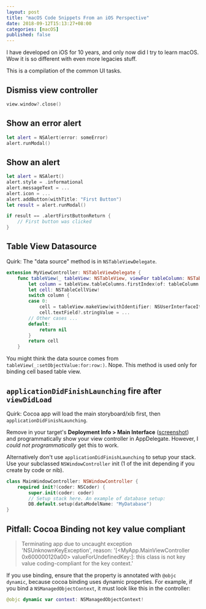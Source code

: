```yaml
---
layout: post
title: "macOS Code Snippets From an iOS Perspective"
date: 2018-09-12T15:13:27+08:00
categories: [macOS]
published: false
---
```


I have developed on iOS for 10 years, and only now did I try to learn macOS. Wow it is so different with even more legacies stuff.

This is a compilation of the common UI tasks.

## Dismiss view controller

```swift
view.window?.close()
```

## Show an error alert

```swift
let alert = NSAlert(error: someError)
alert.runModal()
```

## Show an alert

```swift
let alert = NSAlert()
alert.style = .informational
alert.messageText = ...
alert.icon = ...
alert.addButton(withTitle: "First Button")
let result = alert.runModal()

if result == .alertFirstButtonReturn {
    // First button was clicked
}
```

## Table View Datasource

Quirk: The "data source" method is in `NSTableViewDelegate`.

```swift
extension MyViewController: NSTableViewDelegate {
    func tableView(_ tableView: NSTableView, viewFor tableColumn: NSTableColumn?, row: Int) -> NSView? {
        let column = tableView.tableColumns.firstIndex(of: tableColumn!)!
        let cell: NSTableCellView!
        switch column {
        case 0:
            cell = tableView.makeView(withIdentifier: NSUserInterfaceItemIdentifier(rawValue: "foo"), owner: nil) as? NSTableCellView
            cell.textField?.stringValue = ...
        // Other cases ...
        default:
            return nil
        }
        return cell
    }
```

You might think the data source comes from `tableView(_:setObjectValue:for:row:)`. Nope. This method is used only for binding cell based table view.

## `applicationDidFinishLaunching` fire after `viewDidLoad`

Quirk: Cocoa app will load the main storyboard/xib first, then `applicationDidFinishLaunching`.

Remove in your target's **Deployment Info > Main Interface** ([screenshot](/2018/04/04/setup-appdelegate-without-storyboard/)) and programmatically show your view controller in AppDelegate. However, I _could not programmatically_ get this to work.

Alternatively don't use `applicationDidFinishLaunching` to setup your stack. Use your subclassed `NSWindowController` init (1 of the init depending if you create by code or nib).

```swift
class MainWindowController: NSWindowController {
    required init?(coder: NSCoder) {
        super.init(coder: coder)
        // Setup stack here. An example of database setup:
        DB.default.setup(dataModelName: "MyDatabase")
}
```

## Pitfall: Cocoa Binding not key value compliant

> Terminating app due to uncaught exception 'NSUnknownKeyException', reason: '[<MyApp.MainViewController 0x600000120a00> valueForUndefinedKey:]: this class is not key value coding-compliant for the key context.'

If you use binding, ensure that the property is annotated with `@objc dynamic`, because cocoa binding uses dynamic properties. For example, if you bind a `NSManagedObjectContext`, it must look like this in the controller:

```swift
@objc dynamic var context: NSManagedObjectContext!
```

##

```swift
```

##

```swift
```

##

```swift
```

##

```swift
```
